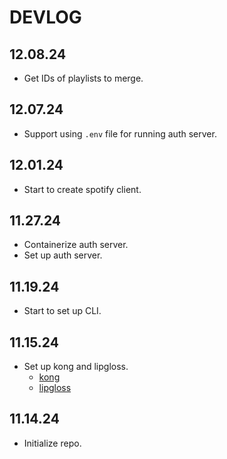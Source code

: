 # DEVLOG

## 12.08.24

- Get IDs of playlists to merge.

## 12.07.24

- Support using `.env` file for running auth server.

## 12.01.24

- Start to create spotify client.

## 11.27.24

- Containerize auth server.
- Set up auth server.

## 11.19.24

- Start to set up CLI.

## 11.15.24

- Set up kong and lipgloss.
  - [kong](https://github.com/alecthomas/kong)
  - [lipgloss](https://github.com/charmbracelet/lipgloss)

## 11.14.24

- Initialize repo.
